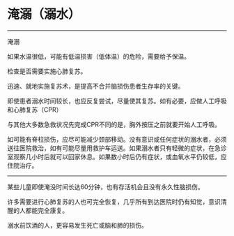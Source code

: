 # 淹溺（溺水）

---

淹溺

如果水温很低，可能有低温损害（低体温）的危险，需要给予保温。



检查是否需要实施心肺复苏。

迅速、就地实施复苏术，是提高不合并脑损伤患者生存率的关键。

即使患者溺水时间较长，也应反复尝试，尽量使其复苏。如有必要，应做人工呼吸和心肺复苏（CPR）

与其他大多数急救状况先完成CPR不同的是，胸外按压之前就要开始人工呼吸。

如可能有脊柱损伤，应尽可能减少颈部移动。没有意识或任何症状的溺水者，必须送往医院救治，如有可能尽量用救护车运送。如果溺水者只有轻微的症状，在急诊室观察几小时后就可以回家休息。如果数小时后仍有症状，或血氧水平仍较低，应住院治疗。

---

某些儿童即使淹没时间长达60分钟，也有存活机会且没有永久性脑损伤。

许多需要进行心肺复苏的人也可完全恢复，几乎所有到达医院时仍有知觉，意识清醒的人都能完全康复。

溺水前饮酒的人，更容易发生死亡或脑和肺的损伤。

